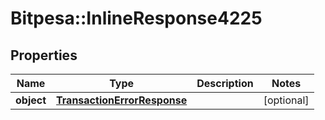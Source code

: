 # Bitpesa::InlineResponse4225

## Properties
Name | Type | Description | Notes
------------ | ------------- | ------------- | -------------
**object** | [**TransactionErrorResponse**](TransactionErrorResponse.md) |  | [optional] 


